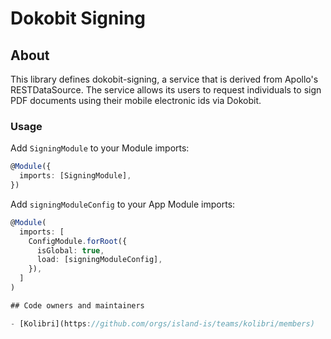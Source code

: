# Dokobit Signing

## About

This library defines dokobit-signing, a service that is derived from Apollo's RESTDataSource.
The service allows its users to request individuals to sign PDF documents using their mobile electronic ids via Dokobit.

### Usage

Add `SigningModule` to your Module imports:

```typescript
@Module({
  imports: [SigningModule],
})
```

Add `signingModuleConfig` to your App Module imports:

```typescript
@Module(
  imports: [
    ConfigModule.forRoot({
      isGlobal: true,
      load: [signingModuleConfig],
    }),
  ]
)

## Code owners and maintainers

- [Kolibri](https://github.com/orgs/island-is/teams/kolibri/members)
```
